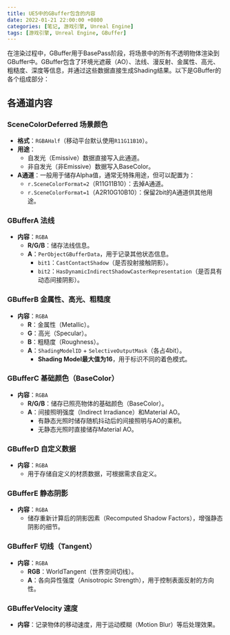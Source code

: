 ```yaml
---
title: UE5中的GBuffer包含的内容
date: 2022-01-21 22:00:00 +0800
categories: [笔记, 游戏引擎, Unreal Engine]
tags: [游戏引擎, Unreal Engine, GBuffer]
---
```


在渲染过程中，GBuffer用于BasePass阶段，将场景中的所有不透明物体渲染到GBuffer中。GBuffer包含了环境光遮蔽（AO）、法线、漫反射、金属性、高光、粗糙度、深度等信息，并通过这些数据直接生成Shading结果。以下是GBuffer的各个组成部分：

## 各通道内容

### SceneColorDeferred 场景颜色
- **格式**：`RGBAHalf`（移动平台默认使用`R11G11B10`）。
- **用途**：
  - 自发光（Emissive）数据直接写入此通道。
  - 非自发光（非Emissive）数据写入BaseColor。
- **A通道**：一般用于储存Alpha值，通常无特殊用途，但可以配置为：
  - `r.SceneColorFormat=2`（R11G11B10）：去掉A通道。
  - `r.SceneColorFormat=1`（A2R10G10B10）：保留2bit的A通道供其他用途。

### GBufferA 法线
- **内容**：`RGBA`
  - **R/G/B**：储存法线信息。
  - **A**：`PerObjectGBufferData`，用于记录其他状态信息。
    - `bit1`：`CastContactShadow`（是否投射接触阴影）。
    - `bit2`：`HasDynamicIndirectShadowCasterRepresentation`（是否具有动态间接阴影）。

### GBufferB 金属性、高光、粗糙度
- **内容**：`RGBA`
  - **R**：金属性（Metallic）。
  - **G**：高光（Specular）。
  - **B**：粗糙度（Roughness）。
  - **A**：`ShadingModelID` + `SelectiveOutputMask`（各占4bit）。
    - **Shading Model最大值为16**，用于标识不同的着色模式。

### GBufferC 基础颜色（BaseColor）
- **内容**：`RGBA`
  - **R/G/B**：储存已照亮物体的基础颜色（BaseColor）。
  - **A**：间接照明强度（Indirect Irradiance）和Material AO。
    - 有静态光照时储存随机抖动后的间接照明与AO的乘积。
    - 无静态光照时直接储存Material AO。

### GBufferD 自定义数据
- **内容**：`RGBA`
  - 用于存储自定义的材质数据，可根据需求自定义。

### GBufferE 静态阴影
- **内容**：`RGBA`
  - 储存重新计算后的阴影因素（Recomputed Shadow Factors），增强静态阴影的细节。

### GBufferF 切线（Tangent）
- **内容**：`RGBA`
  - **RGB**：WorldTangent（世界空间切线）。
  - **A**：各向异性强度（Anisotropic Strength），用于控制表面反射的方向性。

### GBufferVelocity 速度
- **内容**：记录物体的移动速度，用于运动模糊（Motion Blur）等后处理效果。

